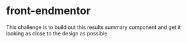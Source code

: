 # front-endmentor
This challenge is to build out this results summary component and get it looking as close to the design as possible

